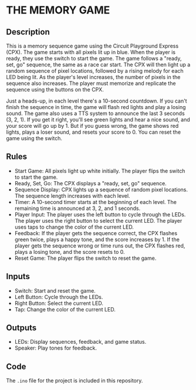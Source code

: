 # THE MEMORY GAME

## Description
This is a memory sequence game using the Circuit Playground Express (CPX). The game starts with all pixels lit up in blue. When the player is ready, they use the switch to start the game. The game follows a "ready, set, go" sequence, the same as a race car start. The CPX will then light up a random sequence of pixel locations, followed by a rising melody for each LED being lit. As the player's level increases, the number of pixels in the sequence also increases. The player must memorize and replicate the sequence using the buttons on the CPX.

Just a heads-up, in each level there's a 10-second countdown. If you can't finish the sequence in time, the game will flash red lights and play a losing sound. The game also uses a TTS system to announce the last 3 seconds (3, 2, 1). If you get it right, you'll see green lights and hear a nice sound, and your score will go up by 1. But if you guess wrong, the game shows red lights, plays a loser sound, and resets your score to 0. You can reset the game using the switch.

## Rules
- Start Game:
    All pixels light up white initially.
    The player flips the switch to start the game.
- Ready, Set, Go:
    The CPX displays a "ready, set, go" sequence.
- Sequence Display:
    CPX lights up a sequence of random pixel locations.
    The sequence length increases with each level.
- Timer:
    A 10-second timer starts at the beginning of each level.
    The remaining time is announced at 3, 2, and 1 seconds.
- Player Input:
    The player uses the left button to cycle through the LEDs.
    The player uses the right button to select the current LED.
    The player uses taps to change the color of the current LED.
- Feedback:
    If the player gets the sequence correct, the CPX flashes green twice, plays a happy tone, and the score increases by 1.
    If the player gets the sequence wrong or time runs out, the CPX flashes red, plays a losing tone, and the score resets to 0.
- Reset Game:
    The player flips the switch to reset the game.

## Inputs
- Switch: Start and reset the game.
- Left Button: Cycle through the LEDs.
- Right Button: Select the current LED.
- Tap: Change the color of the current LED.

## Outputs
- LEDs: Display sequences, feedback, and game status.
- Speaker: Play tones for feedback.

## Code
The `.ino` file for the project is included in this repository.
